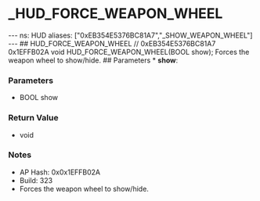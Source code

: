 # _HUD_FORCE_WEAPON_WHEEL

--- ns: HUD aliases: ["0xEB354E5376BC81A7","_SHOW_WEAPON_WHEEL"] --- ## HUD_FORCE_WEAPON_WHEEL  // 0xEB354E5376BC81A7 0x1EFFB02A void HUD_FORCE_WEAPON_WHEEL(BOOL show);  Forces the weapon wheel to show/hide.  ## Parameters * **show**:

### Parameters
* BOOL show

### Return Value
* void

### Notes
* AP Hash: 0x0x1EFFB02A
* Build: 323
* Forces the weapon wheel to show/hide.

